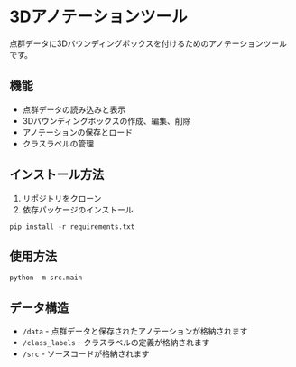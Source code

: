 # 3Dアノテーションツール

点群データに3Dバウンディングボックスを付けるためのアノテーションツールです。

## 機能

- 点群データの読み込みと表示
- 3Dバウンディングボックスの作成、編集、削除
- アノテーションの保存とロード
- クラスラベルの管理

## インストール方法

1. リポジトリをクローン
2. 依存パッケージのインストール
```
pip install -r requirements.txt
```

## 使用方法

```
python -m src.main
```

## データ構造

- `/data` - 点群データと保存されたアノテーションが格納されます
- `/class_labels` - クラスラベルの定義が格納されます
- `/src` - ソースコードが格納されます 
